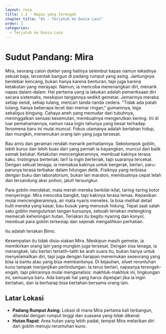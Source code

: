 ```yaml
---
layout: reza
title: 1.3 - Napas yang Terengah
chapter_title: "01 - Terjatuh ke Dunia Lain"
order: 3
categories:
  - Terjatuh ke Dunia Lain
---
```

# Sudut Pandang: Mira

Mira, seorang calon dokter yang hatinya selembut kapas namun tekadnya sekuat baja, tersentak bangun di padang rumput yang asing. Jantungnya berdebar kencang, bukan hanya karena benturan, tapi juga karena ketakutan yang merayapi. Namun, ia mencoba menenangkan diri, menarik napas dalam-dalam. Hal pertama yang ia lakukan adalah pemeriksaan diri secara sistematis, meskipun tangannya sedikit gemetar. Jemarinya meraba setiap sendi, setiap tulang, mencari tanda-tanda cedera. "Tidak ada patah tulang, hanya beberapa lecet dan memar ringan," gumamnya, lega sekaligus bingung. Cahaya aneh yang memudar dari tubuhnya, meninggalkan sensasi kesemutan, membuatnya mengerutkan kening. Ini di luar pemahamannya, namun rasa ingin tahunya yang besar terhadap fenomena baru ini mulai muncul. Fokus utamanya adalah bertahan hidup, dan mungkin, menemukan orang lain yang juga tersesat.

Bau amis dan geraman rendah menarik perhatiannya. Sekelompok goblin, lebih kurus dan lebih buas dari yang pernah ia bayangkan, muncul dari balik semak belukar. Ketakutan mencengkeramnya, membuat kakinya terasa kaku. Instingnya berteriak: lari! Ia ingin berteriak, tapi suaranya tercekat. Dengan sekuat tenaga, ia memaksa kakinya untuk bergerak, berlari, paru-parunya terasa terbakar dalam hitungan detik. Fisiknya yang terbiasa dengan buku dan laboratorium, bukan lari maraton, membuatnya cepat lelah dan tersandung akar pohon, jatuh tersungkur.

Para goblin mendekat, mata merah mereka berkilat-kilat, taring-taring kotor menyeringai. Mira mencoba bangkit, tapi kakinya terasa lemas. Kepanikan mulai mencengkeramnya, air mata nyaris menetes. Ia bisa melihat detail kulit mereka yang kasar, bau busuk yang menusuk hidung. Tepat saat salah satu goblin mengulurkan tangan kurusnya, sebuah teriakan melengking memecah keheningan hutan. Teriakan itu begitu nyaring dan konyol, membuat para goblin terkesiap dan sejenak mengalihkan perhatian.

Itu adalah teriakan Bimo.

Kesempatan itu tidak disia-siakan Mira. Meskipun masih gemetar, ia memikirkan orang lain yang mungkin juga tersesat. Dengan sisa tenaga, ia merangkak, lalu berlari tertatih-tatih ke arah suara itu, bukan hanya untuk menyelamatkan diri, tapi juga dengan harapan menemukan seseorang yang bisa ia bantu atau yang bisa membantunya. Di kejauhan, siluet reruntuhan kuno tampak menjanjikan perlindungan. Ia terus berlari, napasnya terengah-engah, tapi pikirannya mulai menganalisis: makhluk-makhluk ini, lingkungan ini, semuanya baru. Ada banyak hal yang harus dipelajari jika ia ingin bertahan, dan ia berharap bisa bertahan bersama orang lain.

## Latar Lokasi

*   **Padang Rumput Asing**: Lokasi di mana Mira pertama kali terbangun, ditandai dengan rumput tinggi dan suasana yang tidak dikenal.
*   **Hutan Rapat**: Area hutan yang lebih padat, tempat Mira melarikan diri dari goblin menuju reruntuhan kuno.